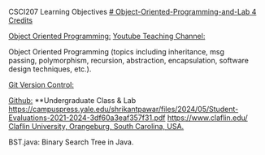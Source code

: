 CSCI207 Learning Objectives [# Object-Oriented-Programming-and-Lab 4 Credits](https://pawar1550.wixsite.com/claflin-courses/copy-of-object-oriented-programming)

[Object Oriented Programming:](https://youtu.be/GPLjXvVgssc)
[Youtube Teaching Channel:](https://www.youtube.com/playlist?list=PLKka-JHtsz80sJ_uQ8wZ4cnLNB9yRJNoV)

Object Oriented Programming (topics including inheritance, msg passing, polymorphism, recursion, abstraction, encapsulation, software design techniques, etc.).

[Git Version Control:](https://youtu.be/IM56cFOyCZM)

[Github:](https://github.com/spawar2/Object-Oriented-Programming-Laboratory)
**Undergraduate Class & Lab https://campuspress.yale.edu/shrikantpawar/files/2024/05/Student-Evaluations-2021-2024-3df60a3eaf357f31.pdf
https://www.claflin.edu/
[Claflin University, Orangeburg, South Carolina, USA.](https://www.claflin.edu/docs/default-source/academic-affairs-student-services/2018-2020-undergraduate-catalog_final_aug-21-2019_web.pdf?sfvrsn=15bf3f0e_6)

BST.java: Binary Search Tree in Java.
